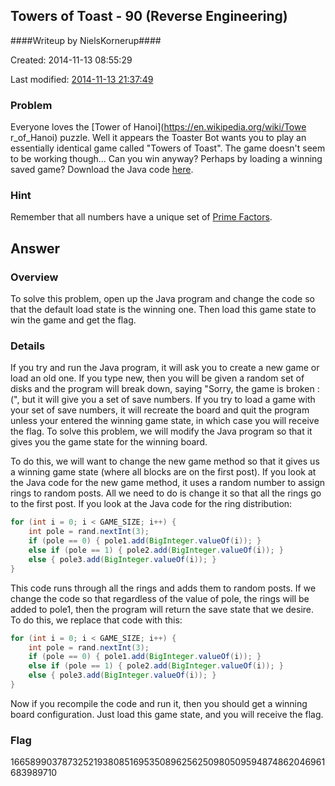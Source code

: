 ## Towers of Toast - 90 (Reverse Engineering) ##
####Writeup by NielsKornerup####

Created: 2014-11-13 08:55:29

Last modified: [2014-11-13 21:37:49](https://github.com/Oksisane/PicoCTF-2014-Writeups/commits/master/reverse_engineering/towers_of_toast.md)

### Problem ###

 Everyone loves the [Tower of Hanoi](https://en.wikipedia.org/wiki/Towe r_of_Hanoi) puzzle. Well it appears the Toaster Bot wants you to play an essentially identical game called "Towers of Toast". The game doesn't seem to be working though... Can you win anyway? Perhaps by loading a winning saved game? Download the Java code [here](https://picoctf.com/problem-static/reversing/towers-of-toast/Main.java). 

### Hint ###

Remember that all numbers have a unique set of [Prime Factors](http://www.mathsisfun.com/prime-factorization.html).

## Answer ##

### Overview ###

To solve this problem, open up the Java program and change the code so that the default load state is the winning one. Then load this game state to win the game and get the flag.

### Details ###

If you try and run the Java program, it will ask you to create a new game or load an old one. If you type new, then you will be given a random set of disks and the program will break down, saying "Sorry, the game is broken :(", but it will give you a set of save numbers. If you try to load a game with your set of save numbers, it will recreate the board and quit the program unless your entered the winning game state, in which case you will receive the flag. To solve this problem, we will modify the Java program so that it gives you the game state for the winning board.

To do this, we will want to change the new game method so that it gives us a winning game state (where all blocks are on the first post). If you look at the Java code for the new game method, it uses a random number to assign rings to random posts. All we need to do is change it so that all the rings go to the first post. If you look at the Java code for the ring distribution:

```java
for (int i = 0; i < GAME_SIZE; i++) {
	int pole = rand.nextInt(3);
	if (pole == 0) { pole1.add(BigInteger.valueOf(i)); }
	else if (pole == 1) { pole2.add(BigInteger.valueOf(i)); }
	else { pole3.add(BigInteger.valueOf(i)); }
}
```

This code runs through all the rings and adds them to random posts. If we change the code so that regardless of the value of pole, the rings will be added to pole1, then the program will return the save state that we desire. To do this, we replace that code with this:

```java
for (int i = 0; i < GAME_SIZE; i++) {
	int pole = rand.nextInt(3);
	if (pole == 0) { pole1.add(BigInteger.valueOf(i)); }
	else if (pole == 1) { pole2.add(BigInteger.valueOf(i)); }
	else { pole3.add(BigInteger.valueOf(i)); }
}
```

Now if you recompile the code and run it, then you should get a winning board configuration. Just load this game state, and you will receive the flag.


### Flag ###

166589903787325219380851695350896256250980509594874862046961683989710
